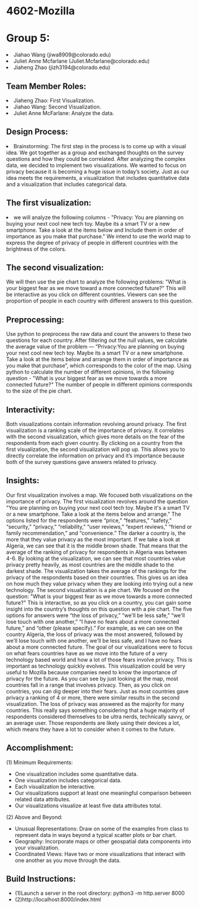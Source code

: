 # 4602-Mozilla
# Group 5:

<li>Jiahao Wang (jiwa8909@colorado.edu)</li>
<li>Juliet Anne Mcfarlane (Juliet.Mcfarlane@colorado.edu)</li>
<li>Jiaheng Zhao (jizh3194@colorado.edu)</li>

<h2>Team Member Roles: </h2>
<li>Jiaheng Zhao: First Visualization.</li>
<li>Jiahao Wang: Second Visualization.</li>
<li>Juliet Anne McFarlane: Analyze the data.</li>

<h2>Design Process:</h2> 
  <li>Brainstorming: The first step in the process is to come up with a visual idea. We got together as a group and exchanged thoughts on the survey questions and how they could be correlated. After analyzing the complex data, we decided to implement two visualizations. We wanted to focus on privacy because it is becoming a huge issue in today’s society. Just as our idea meets the requirements, a visualization that includes quantitative data and a visualization that includes categorical data. 
  </li>
  

<h2>The first visualization:</h2> 
<li>we will analyze the following columns - "Privacy: You are planning on buying your next cool new tech toy. Maybe its a smart TV or a new smartphone. Take a look at the items below and Include them in order of importance as you make that purchase." We intend to use the world map to express the degree of privacy of people in different countries with the brightness of the colors. 
</li>


<h2>The second visualization:</h2> 
We will then use the pie chart to analyze the following problems: "What is your biggest fear as we move toward a more connected future?" This will be interactive as you click on different countries. Viewers can see the proportion of people in each country with different answers to this question.

<h2>Preprocessing:</h2> 
Use python to preprocess the raw data and count the answers to these two questions for each country. After filtering out the null values, we calculate the average value of the problem — “Privacy:You are planning on buying your next cool new tech toy. Maybe its a smart TV or a new smartphone. Take a look at the items below and arrange them in order of importance as you make that purchase”, which corresponds to the color of the map. Using python to calculate the number of different opinions, in the following question - "What is your biggest fear as we move towards a more connected future?" The number of people in different opinions corresponds to the size of the pie chart.

<h2>Interactivity:</h2> 
Both visualizations contain information revolving around privacy. The first visualization is a ranking scale of the importance of privacy. It correlates with the second visualization, which gives more details on the fear of the respondents from each given country. By clicking on a country from the first visualization, the second visualization will pop up. This allows you to directly correlate the information on privacy and it’s importance because both of the survey questions gave answers related to privacy.

<h2>Insights:</h2>
Our first visualization involves a map. We focused both visualizations on the importance of privacy. The first visualization revolves around the question "You are planning on buying your next cool tech toy. Maybe it's a smart TV or a new smartphone. Take a look at the items below and arrange." The options listed for the respondents were “price,” “features,” “safety,” “security,” “privacy,” “reliability,” “user reviews,” “expert reviews,” “friend or family recommendation,” and “convenience.” The darker a country is, the more that they value privacy as the most important. If we take a look at Algeria, we can see that it is the middle brown shade. That means that the average of the ranking of privacy for respondents in Algeria was between 4-6. By looking at the visualization, we can see that most countries value privacy pretty heavily, as most countries are the middle shade to the darkest shade. The visualization takes the average of the rankings for the privacy of the respondents based on their countries. This gives us an idea on how much they value privacy when they are looking into trying out a new technology. 
The second visualization is a pie chart. We focused on the question: "What is your biggest fear as we move towards a more connected future?" This is interactive, so as you click on a country, you can gain some insight into the country’s thoughts on this question with a pie chart. The five options for answers were “the loss of privacy,” “we'll be less safe,” “we'll lose touch with one another,” “I have no fears about a more connected future,” and “other (please specify).” For example, as we can see on the country Algeria, the loss of privacy was the most answered, followed by we'll lose touch with one another, we'll be less safe, and I have no fears about a more connected future. The goal of our visualizations were to focus on what fears countries have as we move into the future of a very technology based world and how a lot of those fears involve privacy. This is important as technology quickly evolves. This visualization could be very useful to Mozilla because companies need to know the importance of privacy for the future. As you can see by just looking at the map, most countries fall in a range that involves privacy. Then, as you click on countries, you can dig deeper into their fears. Just as most countries gave privacy a ranking of 4 or more, there were similar results in the second visualization. The loss of privacy was answered as the majority for many countries. This really says something considering that a huge majority of respondents considered themselves to be ultra nerds, technically savvy, or an average user. Those respondents are likely using their devices a lot, which means they have a lot to consider when it comes to the future. 


<h2>Accomplishment:</h2>

(1) Minimum Requirements:
<ul>
<li>One visualization includes some quantitative data.</li>
<li>One visualization includes categorical data.</li>
<li>Each visualization be interactive.</li>
<li>Our visualizations support at least one meaningful comparison between related data attributes.</li>
<li>Our visualizations visualize at least five data attributes total.</li>
</ul>

(2) Above and Beyond:
<ul>
<li>Unusual Representations: Draw on some of the examples from class to represent data in ways beyond a typical scatter plots or bar chart.</li>
<li>Geography: Incorporate maps or other geospatial data components into your visualization.</li>
<li>Coordinated Views: Have two or more visualizations that interact with one another as you move through the data.</li>
</ul>

<h2>Build Instructions:</h2>

<ul>
<li>(1)Launch a server in the root directory: python3 -m http.server 8000</li>
	
<li>(2)http://localhost:8000/index.html</li>
</ul>
	

